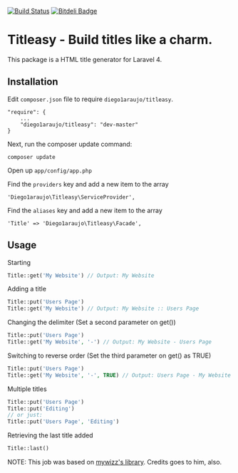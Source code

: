 [![Build Status](https://travis-ci.org/diego1araujo/titleasy.png?branch=master)](https://travis-ci.org/diego1araujo/titleasy)
[![Bitdeli Badge](https://d2weczhvl823v0.cloudfront.net/diego1araujo/titleasy/trend.png)](https://bitdeli.com/free "Bitdeli Badge")

# Titleasy - Build titles like a charm.

This package is a HTML title generator for Laravel 4.

## Installation

Edit `composer.json` file to require `diego1araujo/titleasy`.

    "require": {
		...
		"diego1araujo/titleasy": "dev-master"
	}

Next, run the composer update command:

    composer update

Open up `app/config/app.php`

Find the `providers` key and add a new item to the array

	'Diego1araujo\Titleasy\ServiceProvider',
	
Find the `aliases` key and add a new item to the array

	'Title' => 'Diego1araujo\Titleasy\Facade',

## Usage

Starting
```php
Title::get('My Website') // Output: My Website
```
Adding a title
```php
Title::put('Users Page')
Title::get('My Website') // Output: My Website :: Users Page
```	
Changing the delimiter (Set a second parameter on get())
```php
Title::put('Users Page')
Title::get('My Website', '-') // Output: My Website - Users Page
```
Switching to reverse order (Set the third parameter on get() as TRUE)
```php
Title::put('Users Page')
Title::get('My Website', '-', TRUE) // Output: Users Page - My Website
```	
Multiple titles
```php
Title::put('Users Page')
Title::put('Editing')
// or just:
Title::put('Users Page', 'Editing')
```

Retrieving the last title added
```php
Title::last()
```

NOTE: This job was based on [mywizz's library](https://github.com/mywizz/title-for-laravel). Credits goes to him, also.
